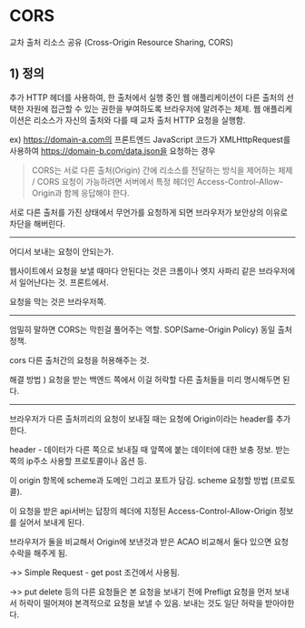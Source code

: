 # CORS

교차 출처 리소스 공유 (Cross-Origin Resource Sharing, CORS)

## 1) 정의

추가 HTTP 헤더를 사용하여, 한 출처에서 실행 중인 웹 애플리케이션이 다른 출처의 선택한 자원에 접근할 수 있는 권한을 부여하도록 브라우저에 알려주는 체제.
웹 애플리케이션은 리소스가 자신의 출처와 다를 때 교차 출처 HTTP 요청을 실행함.

ex) https://domain-a.com의 프론트엔드 JavaScript 코드가 XMLHttpRequest를 사용하여 https://domain-b.com/data.json을 요청하는 경우

> CORS는 서로 다른 출처(Origin) 간에 리소스를 전달하는 방식을 제어하는 체제 / CORS 요청이 가능하려면 서버에서 특정 헤더인 Access-Control-Allow-Origin과 함께 응답해야 한다.

서로 다른 출처를 가진 상태에서 무언가를 요청하게 되면 브라우저가 보안상의 이유로 차단을 해버린다.

---

어디서 보내는 요청이 안되는가.

웹사이트에서 요청을 보낼 때마다 안된다는 것은 크롬이나 엣지 사파리 같은 브라우저에서 일어난다는 것. 프론트에서.

요청을 막는 것은 브라우저쪽.

---

엄밀히 말하면 CORS는 막힌걸 풀어주는 역할. SOP(Same-Origin Policy) 동일 출처 정책.

cors 다른 출처간의 요청을 허용해주는 것.

해결 방법 ) 요청을 받는 백엔드 쪽에서 이걸 허락할 다른 출처들을 미리 명시해두면 된다.

---

브라우저가 다른 출처끼리의 요청이 보내질 때는 요청에 Origin이라는 header를 추가한다.

header - 데이터가 다른 쪽으로 보내질 때 앞쪽에 붙는 데이터에 대한 보충 정보.
받는 쪽의 ip주소 사용할 프로토콜이나 옵션 등.

이 origin 항목에 scheme과 도메인 그리고 포트가 담김.
scheme 요청할 방법 (프로토콜).

이 요청을 받은 api서버는 답장의 헤더에 지정된 Access-Control-Allow-Origin 정보를 실어서 보내게 된다.

브라우저가 둘을 비교해서 Origin에 보낸것과 받은 ACAO 비교해서 둘다 있으면 요청 수락을 해주게 됨.

->> Simple Request - get post 조건에서 사용됨.

->> put delete 등의 다른 요청들은 본 요청을 보내기 전에 Prefligt 요청을 먼저 보내서 허락이 떨어져야 본격적으로 요청을 보낼 수 있음.
    보내는 것도 일단 허락을 받아야한다.